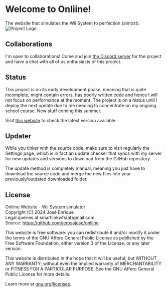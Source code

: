 # Welcome to Onliine!
The website that simulates the Wii System to perfection (almost).
![Project Logo](https://raw.githubusercontent.com/jerosajose/onliine/main/assets/logotype.png)

## Collaborations
I'm open to collaborations! Come and join [the Discord server](https://discord.gg/qMdZZkps2E)
for the project and have a chat with all of us enthusiasts of this project.

## Status
This project is on its early development phase, meaning that is quite incomplete,
might contain errors, has poorly written code and hence I will not focus on performance at the moment.
The project is on a hiatus until I deploy the next update due to me needing to concentrate on my
ongoing school course. New stuff coming this summer.

Visit [this website](https://jerosajose.github.io/res/sysver.txt) to check the latest version available.

## Updater
While you tinker with the source code, make sure to visit regularly the Settings page, which is
in fact an update checker that syncs with my server for new updates and versions to download
from the GitHub repository.

The update method is completely manual, meaning you just have to download the source code
and merge the new files into your previously/outdated downloaded folder.

## License
Onliine Website - Wii System simulator<br>
Copyright (C) 2024 José Enrique<br>
Legal queries at smartlinkwfs(at)gmail.com<br>
Source: https://github.com/jerosajose/onliine<br>

This website is free software: you can redistribute it and/or modify
it under the terms of the GNU Affero General Public License as published
by the Free Software Foundation, either version 3 of the License, or any later version.

This website is distributed in the hope that it will be useful,
but WITHOUT ANY WARRANTY; without even the implied warranty of
MERCHANTABILITY or FITNESS FOR A PARTICULAR PURPOSE. See the
GNU Affero General Public License for more details.

Learn more at [gnu.org/licenses](https://www.gnu.org/licenses/).

